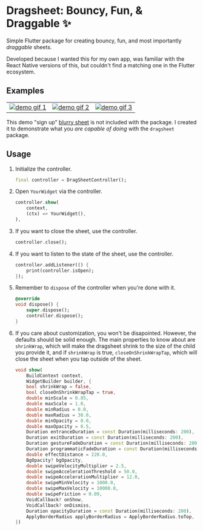 # Dragsheet: Bouncy, Fun, & Draggable ✨

Simple Flutter package for creating bouncy, fun, and most importantly *draggable* sheets.

Developed because I wanted this for my own app, was familiar with the React Native versions of this, but couldn't find a matching one in the Flutter ecosystem.

## Examples

<table>
  <tr>
    <td>
      <a href="https://github.com/mattrltrent/random_assets/blob/main/ex-ezgif.com-video-to-gif-converter.gif?raw=true" target="_blank">
        <img
          src="https://github.com/mattrltrent/random_assets/blob/main/ex-ezgif.com-video-to-gif-converter.gif?raw=true"
          alt="demo gif 1"
          style="display: block; max-width: 100%; height: auto; max-height: 400px; margin: auto;"
        />
      </a>
    </td>
    <td>
      <a href="https://github.com/mattrltrent/random_assets/blob/main/ex2-ezgif.com-video-to-gif-converter-2.gif?raw=true" target="_blank">
        <img
          src="https://github.com/mattrltrent/random_assets/blob/main/ex2-ezgif.com-video-to-gif-converter-2.gif?raw=true"
          alt="demo gif 2"
          style="display: block; max-width: 100%; height: auto; max-height: 400px; margin: auto;"
        />
      </a>
    </td>
    <td>
      <a href="https://github.com/mattrltrent/random_assets/blob/main/ex3-ezgif.com-video-to-gif-converter.gif?raw=true" target="_blank">
        <img
          src="https://github.com/mattrltrent/random_assets/blob/main/ex3-ezgif.com-video-to-gif-converter.gif?raw=true"
          alt="demo gif 3"
          style="display: block; max-width: 100%; height: auto; max-height: 400px; margin: auto;"
        />
      </a>
    </td>
  </tr>
</table>

This demo "sign up" [blurry sheet](https://github.com/mattrltrent/dragsheet/blob/main/example/lib/demo_sheet.dart) is not included with the package. I created it to demonstrate what you _are capable of doing_ with the `dragsheet` package.

## Usage

1. Initialize the controller.
    ```dart
    final controller = DragSheetController();
    ```

2. Open `YourWidget` via the controller.
    ```dart
    controller.show(
        context,
        (ctx) => YourWidget(),
    ),
    ```

3. If you want to close the sheet, use the controller.
    ```dart
    controller.close();
    ```

4. If you want to listen to the state of the sheet, use the controller.
    ```dart
    controller.addListener(() {
        print(controller.isOpen);
    });
    ```

5. Remember to `dispose` of the controller when you're done with it.
    ```dart
    @override
    void dispose() {
        super.dispose();
        controller.dispose();
    }
    ```

6. If you care about customization, you won't be disapointed. However, the defaults should be solid enough. The main properties to know about are `shrinkWrap`, which will make the dragsheet shrink to the size of the child you provide it, and if `shrinkWrap` is true, `closeOnShrinkWrapTap`, which will close the sheet when you tap outside of the sheet.
    ```dart
    void show(
        BuildContext context,
        WidgetBuilder builder, {
        bool shrinkWrap = false,
        bool closeOnShrinkWrapTap = true, 
        double minScale = 0.85,
        double maxScale = 1.0,
        double minRadius = 0.0,
        double maxRadius = 30.0,
        double minOpacity = 0.0,
        double maxOpacity = 0.5,
        Duration entranceDuration = const Duration(milliseconds: 200),
        Duration exitDuration = const Duration(milliseconds: 200),
        Duration gestureFadeDuration = const Duration(milliseconds: 200),
        Duration programmaticFadeDuration = const Duration(milliseconds: 200),
        double effectDistance = 220.0,
        BgOpacity? bgOpacity,
        double swipeVelocityMultiplier = 2.5,
        double swipeAccelerationThreshold = 50.0,
        double swipeAccelerationMultiplier = 12.0,
        double swipeMinVelocity = 1000.0,
        double swipeMaxVelocity = 10000.0,
        double swipeFriction = 0.09,
        VoidCallback? onShow,
        VoidCallback? onDismiss,
        Duration opacityDuration = const Duration(milliseconds: 200),
        ApplyBorderRadius applyBorderRadius = ApplyBorderRadius.toTop,
    })
    ```